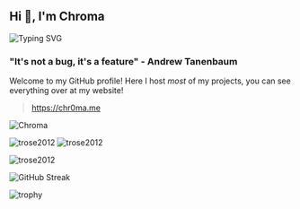 ## Hi 👋, I'm Chroma

![Typing SVG](https://readme-typing-svg.demolab.com?font=Fira+Code&pause=1000&color=24F7D9&width=435&lines=Touch+some+grass.;https%3A%2F%2Fchr0ma.me;%3AD;Code!!!!;iophdijpopjhioijpohji089678h+FRFR)

### "It's not a bug, it's a feature" - Andrew Tanenbaum

Welcome to my GitHub profile! Here I host *most* of my projects, you can see everything over at my website!

> https://chr0ma.me



<img src="https://komarev.com/ghpvc/?username=trose2012&style=flat" alt="Chroma" />


![trose2012](https://github-readme-stats.vercel.app/api?username=trose2012&show_icons=true&theme=tokyonight&hide=["issues"]) ![trose2012](https://github-readme-stats.vercel.app/api/top-langs?username=trose2012&show_icons=true&theme=tokyonight&layout=compact)

![trose2012](https://github-readme-stats.vercel.app/api/top-langs?username=trose2012&show_icons=true&theme=tokyonight&layout=compact)

![GitHub Streak](https://streak-stats.demolab.com?user=trose2012&theme=highcontrast&border_radius=7.3&date_format=M%20j%5B%2C%20Y%5D)

![trophy](https://github-profile-trophy.vercel.app/?username=trose2012)

